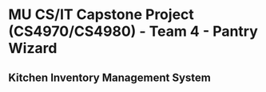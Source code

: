 # MU CS/IT Capstone Project (CS4970/CS4980) - Team 4 - Pantry Wizard

## Kitchen Inventory Management System